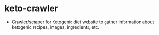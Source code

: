 # keto-crawler
- Crawler/scraper for Ketogenic diet website to gather information about ketogenic recipes, images, ingredients, etc.
